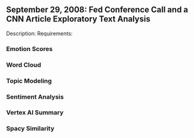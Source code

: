 ## September 29, 2008: Fed Conference Call and a CNN Article Exploratory Text Analysis
Description:
Requirements:
### Emotion Scores

### Word Cloud

### Topic Modeling

### Sentiment Analysis

### Vertex AI Summary

### Spacy Similarity
